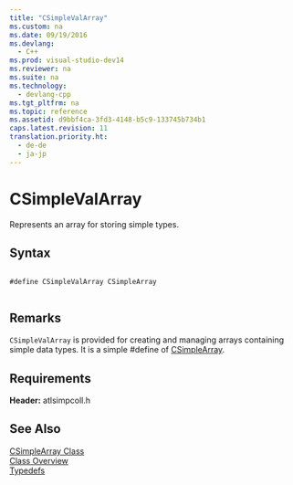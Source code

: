 ```yaml
---
title: "CSimpleValArray"
ms.custom: na
ms.date: 09/19/2016
ms.devlang: 
  - C++
ms.prod: visual-studio-dev14
ms.reviewer: na
ms.suite: na
ms.technology: 
  - devlang-cpp
ms.tgt_pltfrm: na
ms.topic: reference
ms.assetid: d9bbf4ca-3fd3-4148-b5c9-133745b734b1
caps.latest.revision: 11
translation.priority.ht: 
  - de-de
  - ja-jp
---
```

# CSimpleValArray
Represents an array for storing simple types.  
  
## Syntax  
  
```  
  
#define CSimpleValArray CSimpleArray  
  
```  
  
## Remarks  
 `CSimpleValArray` is provided for creating and managing arrays containing simple data types. It is a simple #define of [CSimpleArray](../vs140/CSimpleArray-Class.md).  
  
## Requirements  
 **Header:** atlsimpcoll.h  
  
## See Also  
 [CSimpleArray Class](../vs140/CSimpleArray-Class.md)   
 [Class Overview](../vs140/ATL-Class-Overview.md)   
 [Typedefs](../vs140/ATL-Typedefs.md)